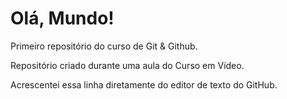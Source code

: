 # Olá, Mundo!
 Primeiro repositório do curso de Git & Github.

 Repositório criado durante uma aula do Curso em Vídeo.

Acrescentei essa linha diretamente do editor de texto do GitHub.
